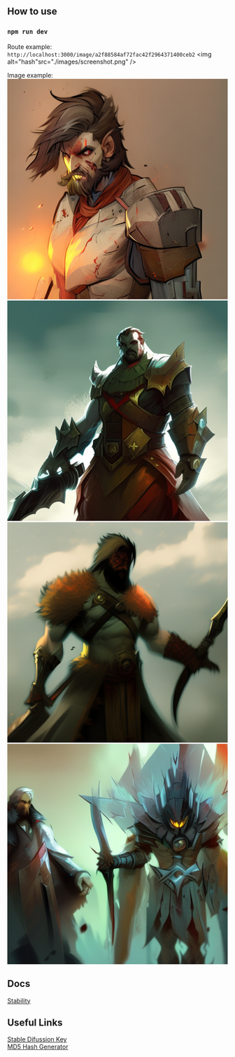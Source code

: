 ## How to use

### `npm run dev`

Route example:
`http://localhost:3000/image/a2f88584af72fac42f2964371400ceb2`
<img alt="hash"src="./images/screenshot.png" />

Image example: <br>
<img alt="demo" src="./images/9abdd2f56590fcbfbd85fde562bb9388.jpeg" />
<img alt="demo" src="./images/dc90f6b69a1fb6b0f978251de5fcd591.jpeg" /><br>
<img alt="demo" src="./images/8645effecd8d970dc5c1e93ae43a25d0.jpeg" />
<img alt="demo" src="./images/b7f575ae82959924afc0075e0c01c62b.jpeg" />

## Docs

[Stability](https://api.stability.ai/docs#tag/v1betageneration/operation/textToImage)

## Useful Links

[Stable Difussion Key](https://beta.dreamstudio.ai/membership?tab=apiKeys)<br>
[MD5 Hash Generator](https://www.md5hashgenerator.com)
